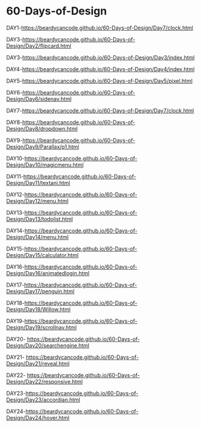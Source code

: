 # 60-Days-of-Design

DAY1-https://beardycancode.github.io/60-Days-of-Design/Day7/clock.html

DAY3-https://beardycancode.github.io/60-Days-of-Design/Day2/flipcard.html

DAY3-https://beardycancode.github.io/60-Days-of-Design/Day3/index.html

DAY4-https://beardycancode.github.io/60-Days-of-Design/Day4/index.html

DAY5-https://beardycancode.github.io/60-Days-of-Design/Day5/pixel.html

DAY6-https://beardycancode.github.io/60-Days-of-Design/Day6/sidenav.html

DAY7-https://beardycancode.github.io/60-Days-of-Design/Day7/clock.html

DAY8-https://beardycancode.github.io/60-Days-of-Design/Day8/dropdown.html

DAY9-https://beardycancode.github.io/60-Days-of-Design/Day9/Parallax/p1.html

DAY10-https://beardycancode.github.io/60-Days-of-Design/Day10/magicmenu.html

DAY11-https://beardycancode.github.io/60-Days-of-Design/Day11/textani.html

DAY12-https://beardycancode.github.io/60-Days-of-Design/Day12/menu.html

DAY13-https://beardycancode.github.io/60-Days-of-Design/Day13/todolist.html

DAY14-https://beardycancode.github.io/60-Days-of-Design/Day14/menu.html

DAY15-https://beardycancode.github.io/60-Days-of-Design/Day15/calculator.html

DAY16-https://beardycancode.github.io/60-Days-of-Design/Day16/animatedlogin.html

DAY17-https://beardycancode.github.io/60-Days-of-Design/Day17/penguin.html

DAY18-https://beardycancode.github.io/60-Days-of-Design/Day18/Willow.html

DAY19-https://beardycancode.github.io/60-Days-of-Design/Day19/scrollnav.html

DAY20- https://beardycancode.github.io/60-Days-of-Design/Day20/searchengine.html

DAY21- https://beardycancode.github.io/60-Days-of-Design/Day21/reveal.html

DAY22- https://beardycancode.github.io/60-Days-of-Design/Day22/responsive.html

DAY23-https://beardycancode.github.io/60-Days-of-Design/Day23/accordian.html

DAY24-https://beardycancode.github.io/60-Days-of-Design/Day24/hover.html
